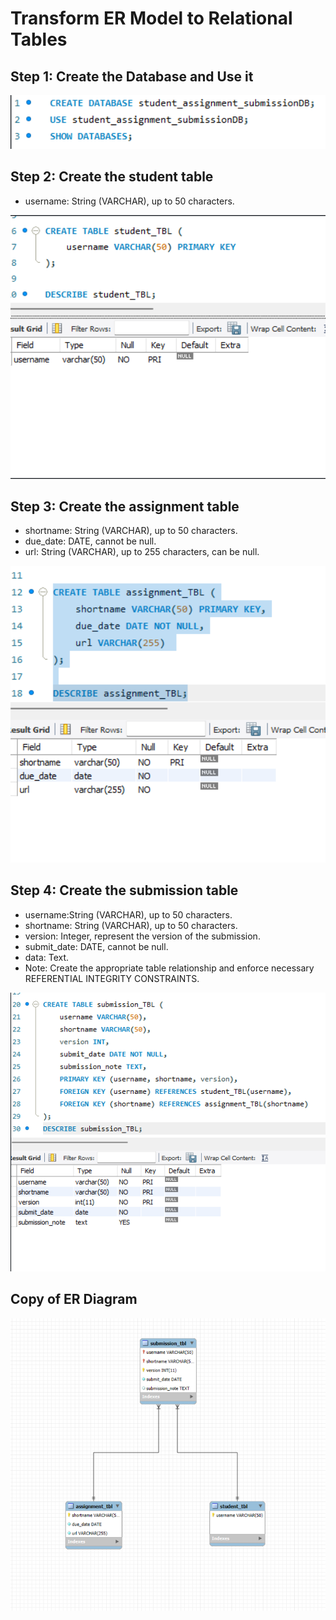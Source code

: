 # Transform ER Model to Relational Tables

## Step 1: Create the Database and Use it

<img src="images/submissionDB.png" alt="alt text" width="600">

## Step 2: Create the student table
- username: String (VARCHAR), up to 50 characters.
  
<img src="images/Student tbl.png" alt="alt text" width="600">


## Step 3: Create the assignment table
- shortname: String (VARCHAR), up to 50 characters.
- due_date: DATE, cannot be null.
- url: String (VARCHAR), up to 255 characters, can be null.
  
<img src="images/assignment tbl.png" alt="alt text" width="600">


## Step 4: Create the submission table
- username:String (VARCHAR), up to 50 characters.
- shortname: String (VARCHAR), up to 50 characters.
- version: Integer, represent the version of the submission.
- submit_date: DATE, cannot be null.
- data: Text.
- Note: Create the appropriate table relationship and enforce necessary REFERENTIAL INTEGRITY CONSTRAINTS.
  
 <img src="images/submission tbl.png" alt="alt text" width="600">

  ## Copy of ER Diagram

  <img src="images/ERD.png" alt="alt text" width="600">

  


